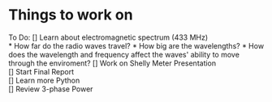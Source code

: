 # Things to work on

To Do:
[] Learn about electromagnetic spectrum (433 MHz) <br>
    * How far do the radio waves travel?
    * How big are the wavelengths?
    * How does the wavelength and frequency affect the waves' ability to move through the enviroment?
[] Work on Shelly Meter Presentation <br>
[] Start Final Report <br>
[] Learn more Python <br>
[] Review 3-phase Power <br>

